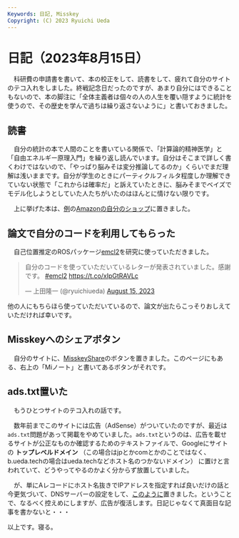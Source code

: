 ```yaml
---
Keywords: 日記, Misskey
Copyright: (C) 2023 Ryuichi Ueda
---
```


# 日記（2023年8月15日）

　科研費の申請書を書いて、本の校正をして、読書をして、疲れて自分のサイトのテコ入れをしました。終戦記念日だったのですが、あまり自分にはできることもないので、本の脚注に「全体主義者は個々の人の人生を覆い隠すように統計を使うので、その歴史を学んで過ちは繰り返さないように」と書いておきました。

## 読書

　自分の統計の本で人間のことを書いている関係で、「計算論的精神医学」と「自由エネルギー原理入門」を繰り返し読んでいます。自分はそこまで詳しく書くわけではないので、「やっぱり脳みそは変分推論してるのか」くらいでまだ理解は浅いままです。自分が学生のときにパーティクルフィルタ程度しか理解できていない状態で「これからは確率だ」と訴えていたときに、脳みそまでベイズでモデル化しようとしていた人たちがいたのはほんとに情けない限りです。

　上に挙げた本は、[例](https://b.ueda.tech/?post=20230811#amazon%E3%81%AE%E8%87%AA%E5%88%86%E3%81%AE%E3%83%9A%E3%83%BC%E3%82%B8)の[Amazonの自分のショップ](https://www.amazon.co.jp/shop/ryuichiueda/list/1DLTMFGRF0G14?ref_=aip_sf_list_spv_ofs_mixed_d)に置きました。

## 論文で自分のコードを利用してもらった

　自己位置推定のROSパッケージ[emcl2](https://github.com/ryuichiueda/emcl2)を研究に使っていただきました。

<blockquote class="twitter-tweet" data-partner="tweetdeck"><p lang="ja" dir="ltr">自分のコードを使っていただいているレターが発表されていました。感謝です。 <a href="https://twitter.com/hashtag/emcl2?src=hash&amp;ref_src=twsrc%5Etfw">#emcl2</a> <a href="https://t.co/xIpGtRAVLc">https://t.co/xIpGtRAVLc</a></p>&mdash; 上田隆一 (@ryuichiueda) <a href="https://twitter.com/ryuichiueda/status/1691425851576033280?ref_src=twsrc%5Etfw">August 15, 2023</a></blockquote>
<script async src="https://platform.twitter.com/widgets.js" charset="utf-8"></script>

他の人にもちらほら使っていただいているので、論文が出たらこっそりおしえていただければ幸いです。

## Misskeyへのシェアボタン

　自分のサイトに、[MisskeyShare](https://misskeyshare.link/introduce.html)のボタンを置きました。このページにもある、右上の「Miノート」と書いてあるボタンがそれです。

## ads.txt置いた

　もうひとつサイトのテコ入れの話です。

　数年前までこのサイトには広告（AdSense）がついていたのですが、最近は`ads.txt`問題があって掲載をやめていました。`ads.txt`というのは、広告を載せるサイトが公正なものか確認するためのテキストファイルで、Googleにサイトの **トップレベルドメイン** （この場合はjpとかcomとかのことではなく、b.ueda.techの場合はueda.techなどホスト名のつかないドメイン） に置けと言われていて、どうやってやるのかよく分からず放置していました。

　が、単にAレコードにホスト名抜きでIPアドレスを指定すれば良いだけの話と今更気づいて、DNSサーバーの設定をして、[このように](https://ueda.tech/ads.txt)置きました。ということで、なるべく控えめにしますが、広告が復活します。日記じゃなくて真面目な記事を書かないと・・・


以上です。寝る。
